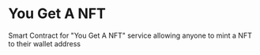 # You Get A NFT

Smart Contract for "You Get A NFT" service allowing anyone to mint a NFT to their wallet address

